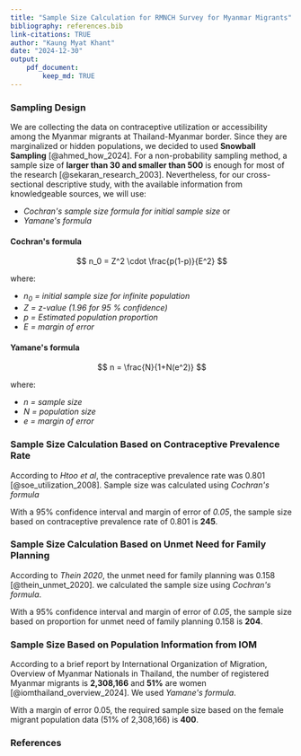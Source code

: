 ```yaml
---
title: "Sample Size Calculation for RMNCH Survey for Myanmar Migrants"
bibliography: references.bib 
link-citations: TRUE
author: "Kaung Myat Khant"
date: "2024-12-30"
output: 
    pdf_document:
        keep_md: TRUE
---
```




### Sampling Design

We are collecting the data on contraceptive utilization or accessibility among the Myanmar migrants at Thailand-Myanmar border. Since they are marginalized or hidden populations, we decided to used **Snowball Sampling** [@ahmed_how_2024]. For a non-probability sampling method, a sample size of **larger than 30 and smaller than 500** is enough for most of the research [@sekaran_research_2003]. Nevertheless, for our cross-sectional descriptive study, with the available information from knowledgeable sources, we will use:

-   *Cochran's sample size formula for initial sample size* or
-   *Yamane's formula*

#### Cochran's formula

$$ n_0 = Z^2 \cdot \frac{p(1-p)}{E^2} $$

where:  

-   *$n_0$ = initial sample size for infinite population*  
-   *Z = z-value (1.96 for 95 % confidence)*  
-   *p = Estimated population proportion*    
-   *E = margin of error*  

#### Yamane's formula  

$$ n = \frac{N}{1+N(e^2)} $$   

where:  

-   *n = sample size*  
-   *N = population size*  
-   *e = margin of error* 

### Sample Size Calculation Based on **Contraceptive Prevalence Rate**

According to *Htoo et al*, the contraceptive prevalence rate was 0.801 [@soe_utilization_2008]. Sample size was calculated using *Cochran's formula* 

  




With a 95% confidence interval and margin of error of *0.05*, the sample size based on contraceptive prevalence rate of 0.801 is **245**.

### Sample Size Calculation Based on **Unmet Need for Family Planning**

According to *Thein 2020*, the unmet need for family planning was 0.158 [@thein_unmet_2020]. we calculated the sample size using *Cochran's formula*. 



With a 95% confidence interval and margin of error of *0.05*, the sample size based on proportion for unmet need of family planning 0.158 is **204**.  

### Sample Size Based on Population Information from IOM

According to a brief report by International Organization of Migration, Overview of Myanmar Nationals in Thailand, the number of registered Myanmar migrants is **2,308,166** and **51%** are women [@iomthailand_overview_2024]. We used  *Yamane's formula*.



With a margin of error 0.05, the required sample size based on the female  migrant population data (51% of 2,308,166) is **400**.

### References
